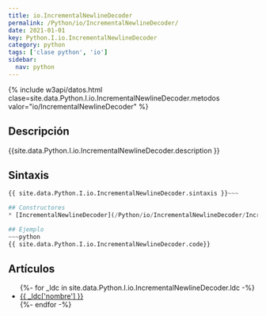 ```yaml
---
title: io.IncrementalNewlineDecoder
permalink: /Python/io/IncrementalNewlineDecoder/
date: 2021-01-01
key: Python.I.io.IncrementalNewlineDecoder
category: python
tags: ['clase python', 'io']
sidebar: 
  nav: python
---
```


{% include w3api/datos.html clase=site.data.Python.I.io.IncrementalNewlineDecoder.metodos valor="io/IncrementalNewlineDecoder" %}

## Descripción
{{site.data.Python.I.io.IncrementalNewlineDecoder.description }}

## Sintaxis
~~~python
{{ site.data.Python.I.io.IncrementalNewlineDecoder.sintaxis }}~~~

## Constructores
* [IncrementalNewlineDecoder](/Python/io/IncrementalNewlineDecoder/IncrementalNewlineDecoder/)

## Ejemplo
~~~python
{{ site.data.Python.I.io.IncrementalNewlineDecoder.code}}
~~~

## Artículos
<ul>
{%- for _ldc in site.data.Python.I.io.IncrementalNewlineDecoder.ldc -%}
   <li>
       <a href="{{_ldc['url'] }}">{{ _ldc['nombre'] }}</a>
   </li>
{%- endfor -%}
</ul>
